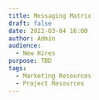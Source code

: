 ```yaml
---
title: Messaging Matrix
draft: false
date: 2022-03-04 16:00
author: Admin
audience:
  - New Hires
purpose: TBD
tags:
  - Marketing Resources
  - Project Resources
---
```

